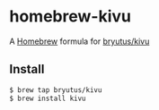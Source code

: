 # homebrew-kivu
A [Homebrew]( https://brew.sh ) formula for [bryutus/kivu]( https://github.com/bryutus/kivu )

## Install
```bash
$ brew tap bryutus/kivu
$ brew install kivu
```

